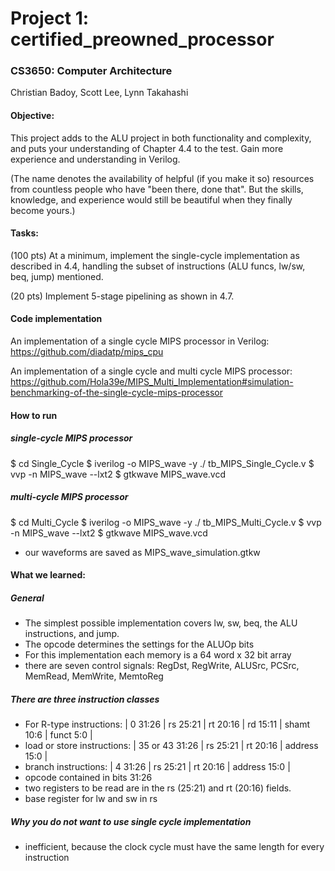 # Project 1: certified_preowned_processor
### CS3650: Computer Architecture
Christian Badoy, Scott Lee, Lynn Takahashi

#### Objective:

This project adds to the ALU project in both functionality and complexity, and puts your understanding of Chapter 4.4 to the test. Gain more experience and understanding in Verilog.

(The name denotes the availability of helpful (if you make it so) resources from countless people who have "been there, done that". But the skills, knowledge, and experience would still be beautiful when they finally become yours.)


#### Tasks:

(100 pts) At a minimum, implement the single-cycle implementation as described in 4.4, handling the subset of instructions (ALU funcs, lw/sw, beq, jump) mentioned.

(20 pts) Implement 5-stage pipelining as shown in 4.7.



#### Code implementation  
An implementation of a single cycle MIPS processor in Verilog: https://github.com/diadatp/mips_cpu

An implementation of a single cycle and multi cycle MIPS processor:
https://github.com/Hola39e/MIPS_Multi_Implementation#simulation-benchmarking-of-the-single-cycle-mips-processor

#### How to run
##### single-cycle MIPS processor
$ cd Single_Cycle
$ iverilog -o MIPS_wave -y ./ tb_MIPS_Single_Cycle.v
$ vvp -n MIPS_wave --lxt2
$ gtkwave MIPS_wave.vcd

##### multi-cycle MIPS processor
$ cd Multi_Cycle
$ iverilog -o MIPS_wave -y ./ tb_MIPS_Multi_Cycle.v
$ vvp -n MIPS_wave --lxt2
$ gtkwave MIPS_wave.vcd

- our waveforms are saved as MIPS_wave_simulation.gtkw

#### What we learned:
##### General
- The simplest possible implementation covers lw, sw, beq, the ALU instructions, and jump.
- The opcode determines the settings for the ALUOp bits
- For this implementation each memory is a 64 word x 32 bit array
- there are seven control signals: RegDst, RegWrite, ALUSrc, PCSrc, MemRead, MemWrite, MemtoReg

##### There are three instruction classes
- For R-type instructions: | 0  31:26 | rs 25:21 | rt 20:16 | rd 15:11 | shamt 10:6 | funct 5:0 |
- load or store instructions: | 35 or 43 31:26 | rs 25:21 | rt 20:16 | address 15:0 |
- branch instructions: | 4 31:26 | rs 25:21 | rt 20:16 | address 15:0 |
- opcode contained in bits 31:26
- two registers to be read are in the rs (25:21) and rt (20:16) fields.
- base register for lw and sw in rs

##### Why you do not want to use single cycle implementation
- inefficient, because the clock cycle must have the same length for every instruction

